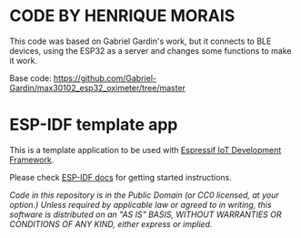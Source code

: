 **CODE BY HENRIQUE MORAIS**
====================
This code was based on Gabriel Gardin's work, but it connects to BLE devices, using the ESP32 as a server and changes some functions to make it work.

Base code: https://github.com/Gabriel-Gardin/max30102_esp32_oximeter/tree/master

ESP-IDF template app
====================

This is a template application to be used with [Espressif IoT Development Framework](https://github.com/espressif/esp-idf).

Please check [ESP-IDF docs](https://docs.espressif.com/projects/esp-idf/en/latest/get-started/index.html) for getting started instructions.

*Code in this repository is in the Public Domain (or CC0 licensed, at your option.)
Unless required by applicable law or agreed to in writing, this
software is distributed on an "AS IS" BASIS, WITHOUT WARRANTIES OR
CONDITIONS OF ANY KIND, either express or implied.*
